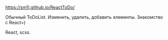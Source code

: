 https://sm1l.github.io/ReactToDo/

Обычный ToDoList. Изменить, удалить, добавить элементы. Знакомство с React=)

React, scss.
